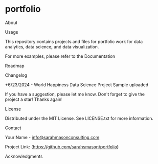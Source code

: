# portfolio
About


Usage

This repository contains projects and files for portfolio work for data analytics, data science, and data visualization.

For more examples, please refer to the Documentation

Roadmap 


Changelog

+6/23/2024 - World Happiness Data Science Project Sample uploaded


If you have a suggestion, please let me know. Don't forget to give the project a star! Thanks again!


License

Distributed under the MIT License. See LICENSE.txt for more information.



Contact

Your Name - info@sarahmasonconsulting.com

Project Link: (https://github.com/sarahsmason/portfolio)


Acknowledgments


